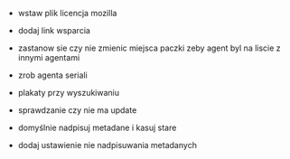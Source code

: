 - wstaw plik licencja mozilla
- dodaj link wsparcia
- zastanow sie czy nie zmienic miejsca paczki zeby agent byl na liscie z innymi agentami


- zrob agenta seriali
- plakaty przy wyszukiwaniu
- sprawdzanie czy nie ma update
- domyślnie nadpisuj metadane i kasuj stare
- dodaj ustawienie nie nadpisuwania metadanych

